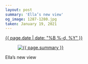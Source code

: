 ```yaml
---
layout: post
summary: 'Ella’s new view'
og_image: 1287-1280.jpg
taken: January 19, 2021
---
```


<div class="post">
 <time>
  <a href="/1287">
   {{ page.date | date: "%B %-d, %Y" }}
  </a>
 </time>
 <a href="/1287">
  <figure data-taken="1/19/2021">
   <img alt="{{ page.summary }}" sizes="(min-width: 700px) 50vw, calc(100vw - 2rem)" src="{{ site.assets_url }}/1287-640.jpg" srcset="{{ site.assets_url }}/1287-320.jpg 320w, {{ site.assets_url }}/1287-640.jpg 640w, {{ site.assets_url }}/1287-960.jpg 960w, {{ site.assets_url }}/1287-1280.jpg 1280w"/>
  </figure>
 </a>
 <span>
  Ella’s new view
 </span>
</div>
